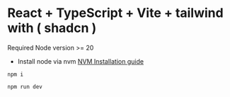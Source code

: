 # React + TypeScript + Vite + tailwind with ( shadcn )

Required Node version >= 20

- Install node via nvm [NVM Installation guide](https://github.com/nvm-sh/nvm)

```
npm i
```

```
npm run dev
```
